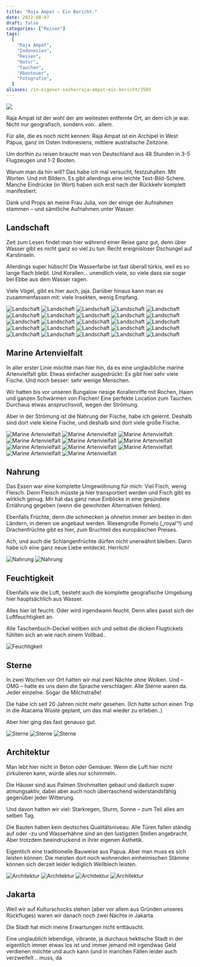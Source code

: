 ```yaml
---
title: "Raja Ampat – Ein Bericht."
date: 2022-08-07
draft: false
categories: ["Reisen"]
tags:
  [
    "Raja Ampat",
    "Indonesien",
    "Reisen",
    "Natur",
    "Tauchen",
    "Abenteuer",
    "Fotografie",
  ]
aliases: /in-eigener-sache/raja-ampat-ein-bericht/2503
---
```


![](/images/raja.jpg)

Raja Ampat ist der wohl der am weitesten entfernte Ort, an dem ich je war. Nicht nur geografisch, sondern von.. allem.

Für alle, die es noch nicht kennen: Raja Ampat ist ein Archipel in West Papua, ganz im Osten Indonesiens, mittlere australische Zeitzone.

Um dorthin zu reisen braucht man von Deutschland aus 48 Stunden in 3-5 Flugzeugen und 1-2 Booten.

Warum man da hin will? Das habe ich mal versucht, festzuhalten. Mit Worten. Und mit Bildern. Es gibt allerdings eine leichte Text-Bild-Schere. Manche Eindrücke (in Wort) haben sich erst nach der Rückkehr komplett manifestiert.

Dank und Props an meine Frau Julia, von der einige der Aufnahmen stammen – und sämtliche Aufnahmen unter Wasser.

## Landschaft

Zeit zum Lesen findet man hier während einer Reise ganz gut, denn über Wasser gibt es nicht ganz so viel zu tun: Recht ereignisloser Dschungel auf Karstinseln.

Allerdings super hübsch! Die Wasserfarbe ist fast überall türkis, weil es so lange flach bleibt. Und Korallen... unendlich viele, so viele dass sie sogar bei Ebbe aus dem Wasser ragen.

Viele Vögel, gibt es hier auch, jaja. Darüber hinaus kann man es zusammenfassen mit: viele Insekten, wenig Empfang.

![Landschaft](/images/IMG_5885.HEIC-1024x768.jpg)
![Landschaft](/images/IMG_1569.HEIC-1024x768.jpg)
![Landschaft](/images/IMG_1580.heic-1024x768.jpg)
![Landschaft](/images/IMG_1592.heic-1024x768.jpg)
![Landschaft](/images/IMG_1604.HEIC-1024x768.jpg)
![Landschaft](/images/IMG_1641.HEIC-1024x768.jpg)
![Landschaft](/images/IMG_1647.HEIC-1024x768.jpg)
![Landschaft](/images/IMG_1743.HEIC-1024x758.jpg)
![Landschaft](/images/IMG_1772.HEIC-1024x768.jpg)
![Landschaft](/images/IMG_1844.HEIC-1024x768.jpg)
![Landschaft](/images/IMG_1845.HEIC-1024x763.jpg)
![Landschaft](/images/IMG_1910.HEIC-1024x768.jpg)
![Landschaft](/images/IMG_1914.HEIC-1024x768.jpg)
![Landschaft](/images/IMG_1929.HEIC-1024x768.jpg)
![Landschaft](/images/IMG_2266.HEIC-1024x768.jpg)
![Landschaft](/images/IMG_2322.HEIC-1024x768.jpg)
![Landschaft](/images/IMG_2337.HEIC-1024x768.jpg)
![Landschaft](/images/IMG_2515.HEIC-1024x768.jpg)
![Landschaft](/images/IMG_2620.HEIC-1024x768.jpg)
![Landschaft](/images/IMG_2700.HEIC-1024x768.jpg)
![Landschaft](/images/IMG_6040.HEIC-1024x768.jpg)
![Landschaft](/images/IMG_6065.HEIC-1024x768.jpg)
![Landschaft](/images/IMG_6102.HEIC-1024x768.jpg)
![Landschaft](/images/IMG_6150.HEIC-768x1024.jpg)
![Landschaft](/images/IMG_6172.HEIC-1024x768.jpg)

## Marine Artenvielfalt

In aller erster Linie möchte man hier hin, da es eine unglaubliche marine Artenvielfalt gibt. Etwas einfacher ausgedrückt: Es gibt hier sehr viele Fische. Und noch besser: sehr wenige Menschen.

Wir hatten bis vor unseren Bungalow riesige Korallenriffe mit Rochen, Haien und ganzen Schwärmen von Fischen! Eine perfekte Location zum Tauchen. Durchaus etwas anspruchsvoll, wegen der Strömung.

Aber in der Strömung ist die Nahrung der Fische, habe ich gelernt. Deshalb sind dort viele kleine Fische, und deshalb sind dort viele große Fische.

![Marine Artenvielfalt](/images/4F902A3C-AAAA-4E4D-A23F-DB63A3B056E9-1024x581.jpg)
![Marine Artenvielfalt](/images/IMG_2586-1024x904.jpg)
![Marine Artenvielfalt](/images/IMG_2587-1024x584.jpg)
![Marine Artenvielfalt](/images/IMG_2589-1024x588.jpg)
![Marine Artenvielfalt](/images/IMG_2592-1024x590.jpg)
![Marine Artenvielfalt](/images/IMG_2593-1024x577.jpg)
![Marine Artenvielfalt](/images/IMG_2595-1024x584.jpg)
![Marine Artenvielfalt](/images/IMG_2596-1024x614.jpg)
![Marine Artenvielfalt](/images/IMG_2597-1024x558.jpg)
![Marine Artenvielfalt](/images/IMG_2668-1024x584.jpg)
![Marine Artenvielfalt](/images/IMG_2670-1024x584.jpg)

## Nahrung

Das Essen war eine komplette Umgewöhnung für mich: Viel Fisch, wenig Fleisch. Denn Fleisch müsste ja hier transportiert werden und Fisch gibt es wirklich genug. Mir hat das ganz neue Einblicke in eine gesündere Ernährung gegeben (wenn die gewohnten Alternativen fehlen).

Ebenfalls Früchte, denn die schmecken ja ohnehin immer am besten in den Ländern, in denen sie angebaut werden. Riesengroße Pomelo („royal“!) und Drachenfrüchte gibt es hier, zum Bruchteil des europäischen Preises.

Ach, und auch die Schlangenfrüchte dürfen nicht unerwähnt bleiben. Darin habe ich eine ganz neue Liebe entdeckt. Herrlich!

![Nahrung](/images/IMG_2240.HEIC-1024x768.jpg)
![Nahrung](/images/IMG_6264.HEIC-1024x768.jpg)

## Feuchtigkeit

Ebenfalls wie die Luft, besteht auch die komplette geografische Umgebung hier hauptsächlich aus Wasser.

Alles hier ist feucht. Oder wird irgendwann feucht. Denn alles passt sich der Luftfeuchtigkeit an.

Alle Taschenbuch-Deckel wölben sich und selbst die dicken Flugtickets fühlten sich an wie nach einem Vollbad..

![Feuchtigkeit](/images/IMG_6153.HEIC-1024x768.jpg)

## Sterne

In zwei Wochen vor Ort hatten wir mal zwei Nächte ohne Wolken. Und – OMG – hatte es uns dann die Sprache verschlagen: Alle Sterne waren da. Jeder einzelne. Sogar die Milchstraße!

Die habe ich seit 20 Jahren nicht mehr gesehen. (Ich hatte schon einen Trip in die Atacama Wüste geplant, um das mal wieder zu erleben..)

Aber hier ging das fast genauso gut.

![Sterne](/images/IMG_5970.HEIC-1024x768.jpg)
![Sterne](/images/IMG_2606.HEIC-1024x768.jpg)
![Sterne](/images/IMG_2605.HEIC-768x1024.jpg)

## Architektur

Man lebt hier nicht in Beton oder Gemäuer. Wenn die Luft hier nicht zirkulieren kann, würde alles nur schimmeln.

Die Häuser sind aus Palmen Strohmatten gebaut und dadurch super atmungsaktiv, dabei aber auch noch überraschend widerstandsfähig gegenüber jeder Witterung.

Und davon hatten wir viel: Starkregen, Sturm, Sonne – zum Teil alles am selben Tag.

Die Bauten haben kein deutsches Qualitätsniveau: Alle Türen fallen ständig auf oder -zu und Wasserhähne sind an den lustigsten Stellen angebracht. Aber trotzdem beeindruckend in ihrer eigenen Ästhetik.

Eigentlich eine traditionelle Bauweise aus Papua. Aber man muss es sich leisten können. Die meisten dort noch wohnenden einheimischen Stämme können sich derzeit leider lediglich Wellblech leisten.

![Architektur](/images/IMG_6062.HEIC-768x1024.jpg)
![Architektur](/images/IMG_6105.HEIC-1024x768.jpg)
![Architektur](/images/IMG_6154.HEIC-768x1024.jpg)
![Architektur](/images/IMG_2271.HEIC-1024x768.jpg)

## Jakarta

Weil wir auf Kulturschocks stehen (aber vor allem aus Gründen unseres Rückfluges) waren wir danach noch zwei Nächte in Jakarta.

Die Stadt hat mich meine Erwartungen nicht enttäuscht.

Eine unglaublich lebendige, vibrante, ja durchaus hektische Stadt in der eigentlich immer etwas los ist und immer jemand mit irgendwas Geld verdienen möchte und auch kann (und in manchen Fällen leider auch verzweifelt .. muss, da
